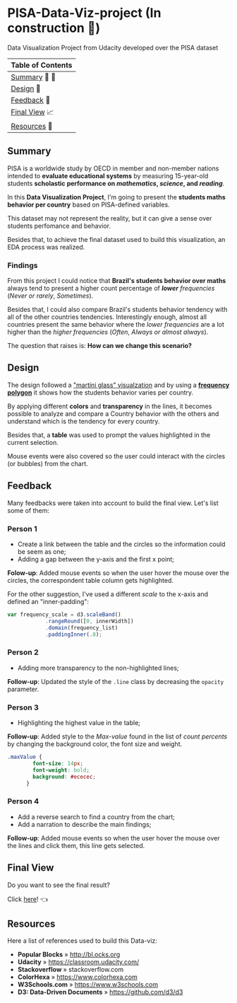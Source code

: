 # PISA-Data-Viz-project (In construction :construction_worker:)
Data Visualization Project from Udacity developed over the PISA dataset

| Table of Contents |
| --- |
| [Summary](#summary) :chestnut: :shell: |
| [Design](#design) :triangular_ruler: |
| [Feedback](#feedback) :speech_balloon: |
| [Final View](#final-view) :chart_with_upwards_trend: |
| [Resources](#resources) :link: |

## Summary
PISA is a worldwide study by OECD in member and non-member nations intended to **evaluate educational systems** by measuring 15-year-old students **scholastic performance on _mathematics_, _science_, and _reading_**.

In this **Data Visualization Project**, I'm going to present the **students maths behavior per country** based on PISA-defined variables.

This dataset may not represent the reality, but it can give a sense over students perfomance and behavior.

Besides that, to achieve the final dataset used to build this visualization, an EDA process was realized.

### Findings
From this project I could notice that **Brazil's students behavior over maths** always tend to present a higher count percentage of ***lower** frequencies* (*Never or rarely*, *Sometimes*). 

Besides that, I could also compare Brazil's students behavior tendency with all of the other countries tendencies. Interestingly enough, almost all countries present the same behavior where the *lower frequencies* are a lot higher than the *higher frequencies* (*Often*, *Always or almost always*).

The question that raises is: **How can we change this scenario?**

## Design
The design followed a ["martini glass" visualzation](https://www.benchmarkemail.com/blogs/detail/infographics-structure-the-martini-glass) and by using a [**frequency polygon**](http://onlinestatbook.com/2/graphing_distributions/freq_poly.html) it shows how the students behavior varies per country.

By applying different **colors** and **transparency** in the lines, it becomes possible to analyze and compare a Country behavior with the others and understand which is the tendency for every country.

Besides that, a **table** was used to prompt the values highlighted in the current selection.

Mouse events were also covered so the user could interact with the circles (or bubbles) from the chart.

## Feedback
Many feedbacks were taken into account to build the final view. Let's list some of them:

### Person 1
- Create a link between the table and the circles so the information could be seem as one;
- Adding a gap between the y-axis and the first x point;

**Folow-up**: Added mouse events so when the user hover the mouse over the circles, the correspondent table column gets highlighted. 

For the other suggestion, I've used a different *scale* to the x-axis and defined an "inner-padding":

```javascript
var frequency_scale = d3.scaleBand()
            .rangeRound([0, innerWidth])
            .domain(frequency_list)
            .paddingInner(.8);
```

### Person 2
- Adding more transparency to the non-highlighted lines;

**Follow-up**: Updated the style of the ``.line`` class by decreasing the ``opacity`` parameter.

### Person 3
- Highlighting the highest value in the table;

**Follow-up**: Added style to the *Max-value* found in the list of *count percents* by changing the background color, the font size and weight.

```css
.maxValue {
        font-size: 14px;
        font-weight: bold;
        background: #ececec;
      }
```

### Person 4
- Add a reverse search to find a country from the chart;
- Add a narration to describe the main findings;

**Follow-up**: Added mouse events so when the user hover the mouse over the lines and click them, this line gets selected.

## Final View
Do you want to see the final result?

Click [here](https://bl.ocks.org/brunoassisp/raw/2cc2cfe0081fc3557a808e778ac58d9d/)! :point_left:

## Resources
Here a list of references used to build this Data-viz:
- **Popular Blocks** » http://bl.ocks.org
- **Udacity** » https://classroom.udacity.com/
- **Stackoverflow** » stackoverflow.com
- **ColorHexa** » https://www.colorhexa.com
- **W3Schools.com** » https://www.w3schools.com
- **D3: Data-Driven Documents** » https://github.com/d3/d3